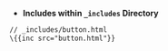 * **Includes within `_includes` Directory**

```hbs
// _includes/button.html
\{{inc src="button.html"}}
```